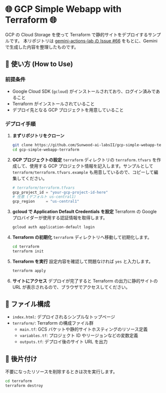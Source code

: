 # 🌐 GCP Simple Webapp with Terraform 🌐

GCP の Cloud Storage を使って Terraform で静的サイトをデプロイするサンプルです。
本リポジトリは [gemini-actions-lab の Issue #66](https://github.com/Sunwood-ai-labsII/gemini-actions-lab/issues/66) をもとに、Gemini で生成した内容を整理したものです。

## 🚀 使い方 (How to Use)

### 前提条件

- Google Cloud SDK (`gcloud`) がインストールされており、ログイン済みであること
- Terraform がインストールされていること
- デプロイ先となる GCP プロジェクトを用意していること

### デプロイ手順

1. **まずリポジトリをクローン**
   ```bash
   git clone https://github.com/Sunwood-ai-labsII/gcp-simple-webapp-terraform.git
   cd gcp-simple-webapp-terraform
   ```

2. **GCP プロジェクトの設定**
   `terraform` ディレクトリの `terraform.tfvars` を作成して、使用する GCP プロジェクト情報を記入します。サンプルとして `terraform/terraform.tfvars.example` も用意しているので、コピーして編集してください。
   ```tfvars
   # terraform/terraform.tfvars
   gcp_project_id = "your-gcp-project-id-here"
   # 任意 (デフォルト us-central1)
   gcp_region     = "us-central1"
   ```

3. **gcloud で Application Default Credentials を設定**
   Terraform の Google プロバイダーが使用する認証情報を取得します。
   ```bash
   gcloud auth application-default login
   ```

4. **Terraform の初期化**
   `terraform` ディレクトリへ移動して初期化します。
   ```bash
   cd terraform
   terraform init
   ```

5. **Terraform を実行**
   設定内容を確認して問題なければ `yes` と入力します。
   ```bash
   terraform apply
   ```

6. **サイトにアクセス**
   デプロイが完了すると Terraform の出力に静的サイトの URL が表示されるので、ブラウザでアクセスしてください。

## 📁 ファイル構成

- `index.html`: デプロイされるシンプルなトップページ
- `terraform/`: Terraform の構成ファイル群
  - `main.tf`: GCS バケットや静的サイトホスティングのリソース定義
  - `variables.tf`: プロジェクト ID やリージョンなどの変数定義
  - `outputs.tf`: デプロイ後のサイト URL を出力

## 🧹 後片付け

不要になったリソースを削除するときは次を実行します。
```bash
cd terraform
terraform destroy
```
